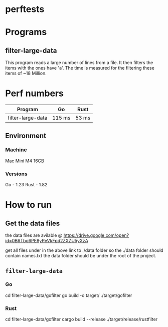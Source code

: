 # perftests


# Programs
## filter-large-data
This program reads a large number of lines from a file. It then filters the items with the ones have 'a'. The time is measured for the filtering these items of ~18 Million.

# Perf numbers
| Program | Go | Rust |
|---------|----|------|
|filter-large-data|115 ms|53 ms|


## Environment
### Machine
Mac Mini M4 16GB

### Versions
Go - 1.23
Rust - 1.82


# How to run
## Get the data files
the data files are avilable @ 
https://drive.google.com/open?id=0B6Tbo6PE8yPeVkFpd2ZXZU5yXzA

get all files under in the above link to ./data folder
so the ./data folder should contain names.txt
the data folder should be under the root of the project.

## `filter-large-data`
### Go
cd filter-large-data/gofilter
go build -o target/
./target/gofilter

### Rust
cd filter-large-data/gofilter
cargo build --release
./target/release/rustfilter